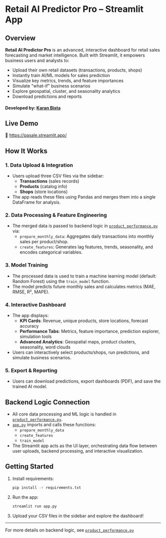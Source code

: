 # Retail AI Predictor Pro – Streamlit App

## Overview

**Retail AI Predictor Pro** is an advanced, interactive dashboard for retail sales forecasting and market intelligence. Built with Streamlit, it empowers business users and analysts to:

- Upload their own retail datasets (transactions, products, shops)
- Instantly train AI/ML models for sales prediction
- Visualize key metrics, trends, and feature importances
- Simulate "what-if" business scenarios
- Explore geospatial, cluster, and seasonality analytics
- Download predictions and reports

#### Developed by: [Karan Bista](https://github.com/kar137)
## Live Demo
🔗  https://pasale.streamlit.app/

## How It Works

### 1. Data Upload & Integration

- Users upload three CSV files via the sidebar:
  - **Transactions** (sales records)
  - **Products** (catalog info)
  - **Shops** (store locations)
- The app reads these files using Pandas and merges them into a single DataFrame for analysis.

### 2. Data Processing & Feature Engineering

- The merged data is passed to backend logic in [`product_performance.py`](market-fit-analyzer/backend/product_performance.py) via:
  - `prepare_monthly_data`: Aggregates daily transactions into monthly sales per product/shop.
  - `create_features`: Generates lag features, trends, seasonality, and encodes categorical variables.

### 3. Model Training

- The processed data is used to train a machine learning model (default: Random Forest) using the `train_model` function.
- The model predicts future monthly sales and calculates metrics (MAE, RMSE, R², MAPE).

### 4. Interactive Dashboard

- The app displays:
  - **KPI Cards**: Revenue, unique products, store locations, forecast accuracy
  - **Performance Tabs**: Metrics, feature importance, prediction explorer, simulation tools
  - **Advanced Analytics**: Geospatial maps, product clusters, seasonality, word clouds
- Users can interactively select products/shops, run predictions, and simulate business scenarios.

### 5. Export & Reporting

- Users can download predictions, export dashboards (PDF), and save the trained AI model.

## Backend Logic Connection

- All core data processing and ML logic is handled in [`product_performance.py`](market-fit-analyzer/backend/product_performance.py).
- [`app.py`](market-fit-analyzer/backend/app.py) imports and calls these functions:
  - `prepare_monthly_data`
  - `create_features`
  - `train_model`
- The Streamlit app acts as the UI layer, orchestrating data flow between user uploads, backend processing, and interactive visualization.

## Getting Started

1. Install requirements:
   ```sh
   pip install -r requirements.txt
   ```
2. Run the app:
   ```sh
   streamlit run app.py
   ```
3. Upload your CSV files in the sidebar and explore the dashboard!

---

For more details on backend logic, see [`product_performance.py`](market-fit-analyzer/backend/product_performance.py)